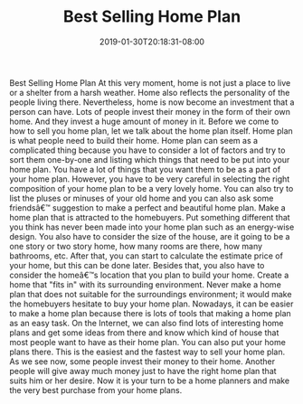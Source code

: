 ﻿---
title: "Best Selling Home Plan"
date: 2019-01-30T20:18:31-08:00
description: "Sell_Your_House Tips for Web Success"
featured_image: "/images/Sell_Your_House.jpg"
tags: ["Sell Your House"]
---

Best Selling Home Plan
At this very moment, home is not just a place to live or a shelter from a harsh weather. Home also reflects the personality of the people living there. Nevertheless, home is now become an investment that a person can have. Lots of people invest their money in the form of their own home. And they invest a huge amount of money in it. 
Before we come to how to sell you home plan, let we talk about the home plan itself. Home plan is what people need to build their home. Home plan can seem as a complicated thing because you have to consider a lot of factors and try to sort them one-by-one and listing which things that need to be put into your home plan. You have a lot of things that you want them to be as a part of your home plan. However, you have to be very careful in selecting the right composition of your home plan to be a very lovely home.
You can also try to list the pluses or minuses of your old home and you can also ask some friendsâ€™ suggestion to make a perfect and beautiful home plan. Make a home plan that is attracted to the homebuyers. Put something different that you think has never been made into your home plan such as an energy-wise design. You also have to consider the size of the house, are it going to be a one story or two story home, how many rooms are there, how many bathrooms, etc. After that, you can start to calculate the estimate price of your home, but this can be done later.
Besides that, you also have to consider the homeâ€™s location that you plan to build your home. Create a home that "fits in" with its surrounding environment. Never make a home plan that does not suitable for the surroundings environment; it would make the homebuyers hesitate to buy your home plan. 
Nowadays, it can be easier to make a home plan because there is lots of tools that making a home plan as an easy task. On the Internet, we can also find lots of interesting home plans and get some ideas from there and know which kind of house that most people want to have as their home plan. You can also put your home plans there. This is the easiest and the fastest way to sell your home plan.
As we see now, some people invest their money to their home. Another people will give away much money just to have the right home plan that suits him or her desire. Now it is your turn to be a home planners and make the very best purchase from your home plans.

